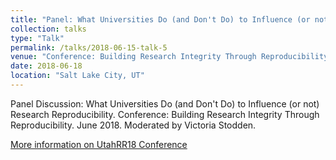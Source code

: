```yaml
---
title: "Panel: What Universities Do (and Don't Do) to Influence (or not) Research Reproducibility"
collection: talks
type: "Talk"
permalink: /talks/2018-06-15-talk-5
venue: "Conference: Building Research Integrity Through Reproducibility"
date: 2018-06-18
location: "Salt Lake City, UT"
---
```


Panel Discussion: What Universities Do (and Don't Do) to Influence (or not) Research Reproducibility. Conference: Building Research Integrity Through Reproducibility. June 2018.
Moderated by Victoria Stodden.  

[More information on UtahRR18 Conference](http://campusguides.lib.utah.edu/UtahRR18/Conference)
